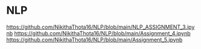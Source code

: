 # NLP
https://github.com/NikithaThota16/NLP/blob/main/NLP_ASSIGNMENT_3.ipynb
https://github.com/NikithaThota16/NLP/blob/main/Assignment_4.ipynb
https://github.com/NikithaThota16/NLP/blob/main/Assignment_5.ipynb
